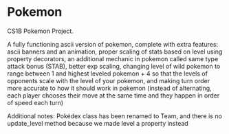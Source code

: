 # Pokemon
CS1B Pokemon Project.

A fully functioning ascii version of pokemon, complete with extra features: ascii banners and an animation, proper scaling of stats based on level using property decorators, an additional mechanic in pokemon called same type attack bonus (STAB), better exp scaling, changing level of wild pokemon to range between 1 and highest leveled pokemon + 4 so that the levels of opponents scale with the level of your pokemon, and making turn order more accurate to how it should work in pokemon (instead of alternating, each player chooses their move at the same time and they happen in order of speed each turn)

Additional notes: Pokédex class has been renamed to Team, and there is no update_level method because we made level a property instead
